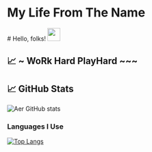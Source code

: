 <h1>My Life From The Name</h1>
# Hello, folks! <img src="https://media3.giphy.com/media/ic7GvjdIc8TAG8qokQ/giphy.gif?cid=790b7611e762407dbd31b47c3be21bb4622f133e94c07651&rid=giphy.gif&ct=g" width="30px">

## &#x1f4c8; ~ WoRk Hard PlayHard ~~~

## &#x1f4c8; GitHub Stats
![Aer GitHub stats](https://github-readme-stats.vercel.app/api?username=airlangga2403&show_icons=true&theme=radical)

### **Languages I Use**
[![Top Langs](https://github-readme-stats.vercel.app/api/top-langs/?username=airlangga2403&layout=compact)](https://github.com/airlangga2403/github-readme-stats)
